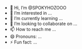 - 👋 Hi, I’m @SPOKYHOZOOO
- 👀 I’m interested in ...
- 🌱 I’m currently learning ...
- 💞️ I’m looking to collaborate on ...
- 📫 How to reach me ...
- 😄 Pronouns: ...
- ⚡ Fun fact: ...

<!---
SPOKYHOZOOO/SPOKYHOZOOO is a ✨ special ✨ repository because its `README.md` (this file) appears on your GitHub profile.
You can click the Preview link to take a look at your changes.
--->
